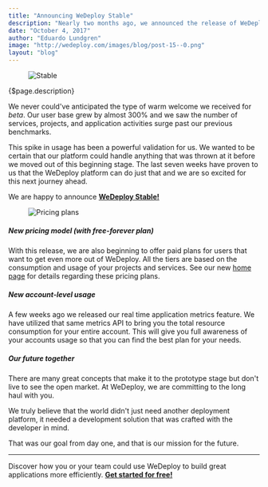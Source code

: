 ```yaml
---
title: "Announcing WeDeploy Stable"
description: "Nearly two months ago, we announced the release of WeDeploy Beta. Our goal for beta was to pack our platform full of new features that helped developers all over the world build great applications faster than ever before."
date: "October 4, 2017"
author: "Eduardo Lundgren"
image: "http://wedeploy.com/images/blog/post-15--0.png"
layout: "blog"
---
```


<article>

<figure>
  <img src="/images/blog/post-15--0.png" alt="Stable">
</figure>

{$page.description}

We never could've anticipated the type of warm welcome we received for _beta_. Our user base grew by almost 300% and we saw the number of services, projects, and application activities surge past our previous benchmarks.

This spike in usage has been a powerful validation for us. We wanted to be certain that our platform could handle anything that was thrown at it before we moved out of this beginning stage. The last seven weeks have proven to us that the WeDeploy platform can do just that and we are so excited for this next journey ahead.

We are happy to announce **[WeDeploy Stable!](/)**

<figure>
  <img src="/images/blog/post-15--0.gif" alt="Pricing plans">
</figure>

##### New pricing model (with free-forever plan)

With this release, we are also beginning to offer paid plans for users that want to get even more out of WeDeploy. All the tiers are based on the consumption and usage of your projects and services. See our new [home page](/) for details regarding these pricing plans.

##### New account-level usage

A few weeks ago we released our real time application metrics feature. We have utilized that same metrics API to bring you the total resource consumption for your entire account. This will give you full awareness of your accounts usage so that you can find the best plan for your needs.

##### Our future together

There are many great concepts that make it to the prototype stage but don't live to see the open market. At WeDeploy, we are committing to the long haul with you.

We truly believe that the world didn't just need another deployment platform, it needed a development solution that was crafted with the developer in mind.

That was our goal from day one, and that is our mission for the future.

---

Discover how you or your team could use WeDeploy to build great applications more efficiently. **[Get started for free!](https://console.wedeploy.com)**

</article>
